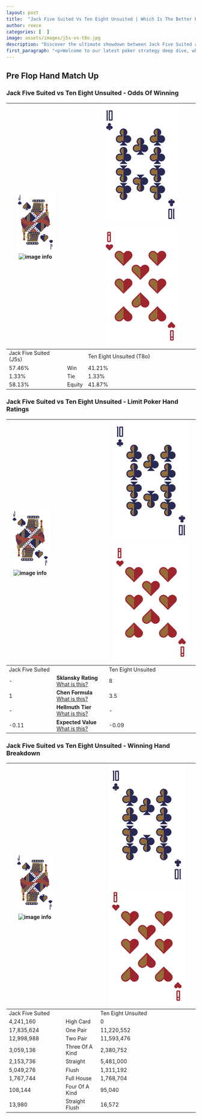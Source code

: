 ```yaml
---
layout: post
title:  "Jack Five Suited Vs Ten Eight Unsuited | Which Is The Better Hand In Poker? A Complete Guide"
author: reece
categories: [  ]
image: assets/images/j5s-vs-t8o.jpg
description: "Discover the ultimate showdown between Jack Five Suited and Ten Eight Unsuited in poker! Uncover the odds, strategies, and scenarios where one hand triumphs over the other. Get ready to up your poker game with this thrilling analysis."
first_paragraph: "<p>Welcome to our latest poker strategy deep dive, where we're pitting two distinct hands against each other in a high-stakes showdown: Jack Five Suited vs Ten Eight Unsuited.</p><p>In the dynamic world of poker, every decision counts, and knowing which hand holds the upper hand is key to your success at the table.</p><p>In this article, we'll dissect these two hands, explore the scenarios where one dominates the other, and equip you with the knowledge to make strategic choices that can tip the odds in your favor.</p><p>Get ready to unravel the intriguing dynamics of these poker hands and elevate your game to new heights.</p>"
---
```




[comment]: # (sp0)

## Pre Flop Hand Match Up

<div class="table hand-ratings" markdown="1"> 



### Jack Five Suited vs Ten Eight Unsuited - Odds Of Winning


    
| ![image info](assets/images/hand1/J.png) ![image info](assets/images/hand1/5s.png) |  | ![image info](assets/images/hand2/T.png) ![image info](assets/images/hand2/8o.png) |
| -------- | -------- | -------- |
| Jack Five Suited (J5s) |  | Ten Eight Unsuited (T8o) |
| 57.46% | Win | 41.21% |
| 1.33% | Tie | 1.33% |
| 58.13% | Equity | 41.87% |




[comment]: # (sp1)



### Jack Five Suited vs Ten Eight Unsuited - Limit Poker Hand Ratings


    
| ![image info](assets/images/hand1/J.png) ![image info](assets/images/hand1/5s.png) |  | ![image info](assets/images/hand2/T.png) ![image info](assets/images/hand2/8o.png) |
| -------- | -------- | -------- |
| Jack Five Suited |  | Ten Eight Unsuited |
| - | **Sklansky Rating** [What is this?](/sklansky-rating-explained) | 8 |
| 1 | **Chen Formula** [What is this?](/chen-formula-explained) | 3.5 |
| - | **Hellmuth Tier** [What is this?](/Hellmuth-tier-explained) | - |
| -0.11 | **Expected Value** [What is this?](/expected-value-explained) | -0.09 |




[comment]: # (sp2)



### Jack Five Suited vs Ten Eight Unsuited - Winning Hand Breakdown


    
| ![image info](assets/images/hand1/J.png) ![image info](assets/images/hand1/5s.png) |  | ![image info](assets/images/hand2/T.png) ![image info](assets/images/hand2/8o.png) |
| -------- | -------- | -------- |
| Jack Five Suited |  | Ten Eight Unsuited |
| 4,241,160 | High Card | 0 |
| 17,835,624 | One Pair | 11,220,552 |
| 12,998,988 | Two Pair | 11,593,476 |
| 3,059,136 | Three Of A Kind | 2,380,752 |
| 2,153,736 | Straight | 5,481,000 |
| 5,049,276 | Flush | 1,311,192 |
| 1,767,744 | Full House | 1,768,704 |
| 108,144 | Four Of A Kind | 95,040 |
| 13,980 | Straight Flush | 16,572 |




[comment]: # (sp3)



</div>

[comment]: # (sp4)



[comment]: # (sp5)

